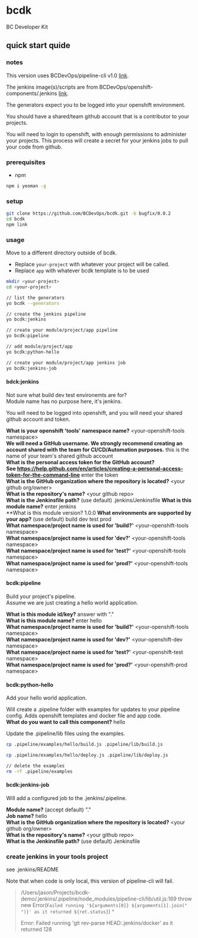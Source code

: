 # bcdk
BC Developer Kit

## quick start quide

### notes
This version uses BCDevOps/pipeline-cli v1.0 [link](https://github.com/BCDevOps/pipeline-cli/releases/tag/v1.0).   

The jenkins image(s)/scripts are from BCDevOps/openshift-components/.jenkins [link](https://github.com/BCDevOps/openshift-components/tree/cvarjao-update-jenkins-basic/.jenkins). 

The generators expect you to be logged into your openshift environment.  

You should have a shared/team github account that is a contributor to your projects.   

You will need to login to openshift, with enough permissions to administer your projects.  This process will create a secret for your jenkins jobs to pull your code from github.  

### prerequisites

* npm

```sh
npm i yeoman -g
```

### setup

```sh
git clone https://github.com/BCDevOps/bcdk.git -b bugfix/0.0.2
cd bcdk
npm link
```

### usage

Move to a different directory outside of bcdk.

* Replace `your-project` with whatever your project will be called.
* Replace `app` with whatever bcdk template is to be used


```sh
mkdir <your-project>
cd <your-project>

// list the generators
yo bcdk --generators

// create the jenkins pipeline
yo bcdk:jenkins

// create your module/project/app pipeline
yo bcdk:pipeline

// add module/project/app 
yo bcdk:python-hello

// create your module/project/app jenkins job
yo bcdk:jenkins-job
```

#### bdck:jenkins
Not sure what build dev test environemts are for?  
Module name has no purpose here, it's jenkins. 

You will need to be logged into openshift, and you will need your shared github account and token.  

**What is your openshift 'tools' namespace name?** \<your-openshift-tools namespace\>  
**We will need a GitHub username. We strongly recommend creating an account shared with the team for CI/CD/Automation purposes.** this is the name of your team's shared github account  
**What is the personal access token for the GitHub account?  
See https://help.github.com/en/articles/creating-a-personal-access-token-for-the-command-line** enter the token   
**What is the GitHub organization where the repository is located?** \<your github org/owner\>  
**What is the repository's name?** \<your github repo\>  
**What is the Jenkinsfile path?** (use default) .jenkins/Jenkinsfile
**What is this module name?** enter jenkins  
**What is this module version? 1.0.0
**What environments are supported by your app?** (use default) build dev test prod  
**What namespace/project name is used for 'build?'** \<your-openshift-tools namespace\>  
**What namespace/project name is used for 'dev?'** \<your-openshift-tools namespace\>  
**What namespace/project name is used for 'test?'** \<your-openshift-tools namespace\>  
**What namespace/project name is used for 'prod?'** \<your-openshift-tools namespace\>  


#### bcdk:pipeline
Build your project's pipeline.  
Assume we are just creating a hello world application.  
 
**What is this module id/key?** answer with "."     
**What is this module name?** enter hello    
**What namespace/project name is used for 'build?'** \<your-openshift-tools namespace\>  
**What namespace/project name is used for 'dev?'** \<your-openshift-dev namespace\>  
**What namespace/project name is used for 'test?'** \<your-openshift-test namespace\>   
**What namespace/project name is used for 'prod?'** \<your-openshift-prod namespace\>   

#### bcdk:python-hello
Add your hello world application.  

Will create a .pipeline folder with examples for updates to your pipeline config.  Adds openshift templates and docker file and app code.  
**What do you want to call this component?** hello  

Update the .pipeline/lib files using the examples. 

```sh
cp .pipeline/examples/hello/build.js .pipeline/lib/build.js

cp .pipeline/examples/hello/deploy.js .pipeline/lib/deploy.js

// delete the examples
rm -rf .pipeline/examples
```


#### bcdk:jenkins-job
Will add a configured job to the .jenkins/.pipeline.  

**Module name?** (accept default) "."   
**Job name?** hello  
**What is the GitHub organization where the repository is located?**  \<your github org/owner\>  
**What is the repository's name?** \<your github repo\>   
**What is the Jenkinsfile path?** (use default) Jenkinsfile  

### create jenkins in your tools project

see .jenkins/README  

Note that when code is only local, this version of pipeline-cli will fail.  

> /Users/jason/Projects/bcdk-demo/.jenkins/.pipeline/node_modules/pipeline-cli/lib/util.js:169
>       throw new Error(`Failed running '${arguments[0]} ${arguments[1].join(" ")}' as it returned ${ret.status}`)
>       ^
> 
> Error: Failed running 'git rev-parse HEAD:.jenkins/docker' as it returned 128




